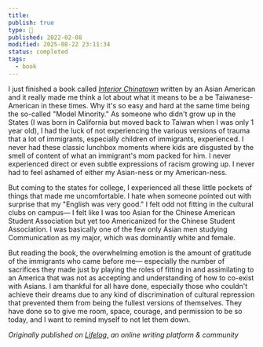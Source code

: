 ```yaml
---
title:
publish: true
type: 🌳
published: 2022-02-08
modified: 2025-08-22 23:11:34
status: completed
tags:
  - book
---
```

 I just finished a book called [*Interior Chinatown*](https://www.google.com/search?q=interior+chinatown&oq=interior+chinatown&aqs=chrome..69i57j46i433i512j0i512l3j69i60l3.3023j0j1&sourceid=chrome&ie=UTF-8) written by an Asian American and it really made me think a lot about what it means to be a be Taiwanese-American in these times. Why it's so easy and hard at the same time being the so-called "Model Minority." As someone who didn't grow up in the States (I was born in California but moved back to Taiwan when I was only 1 year old), I had the luck of not experiencing the various versions of trauma that a lot of immigrants, especially children of immigrants, experienced. I never had these classic lunchbox moments where kids are disgusted by the smell of content of what an immigrant's mom packed for him. I never experienced direct or even subtle expressions of racism growing up. I never had to feel ashamed of either my Asian-ness or my American-ness. 

But coming to the states for college, I experienced all these little pockets of things that made me uncomfortable. I hate when someone pointed out with surprise that my "English was very good." I felt odd not fitting in the cultural clubs on campus— I felt like I was too Asian for the Chinese American Student Association but yet too Americanized for the Chinese Student Association. I was basically one of the few only Asian men studying Communication as my major, which was dominantly white and female. 

But reading the book, the overwhelming emotion is the amount of gratitude of the immigrants who came before me— especially the number of sacrifices they made just by playing the roles of fitting in and assimilating to an America that was not as accepting and understanding of how to co-exist with Asians. I am thankful for all have done, especially those who couldn't achieve their dreams due to any kind of discrimination of cultural repression that prevented them from being the fullest versions of themselves. They have done so to give me room, space, courage, and permission to be so today, and I want to remind myself to not let them down. 

*Originally published on [Lifelog,](https://golifelog.com/) an online writing platform & community*